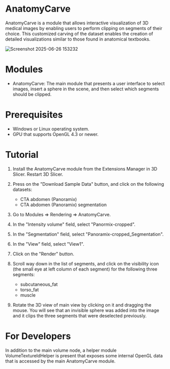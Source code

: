 # AnatomyCarve

AnatomyCarve is a module that allows interactive visualization of 3D medical images by enabling users to perform clipping on segments of their choice. This customized carving of the dataset enables the creation of detailed visualizations similar to those found in anatomical textbooks.

![Screenshot 2025-06-26 153232](https://github.com/user-attachments/assets/df90204b-5d21-4226-b2b4-e3da5c3012b1)

# Modules

- AnatomyCarve: The main module that presents a user interface to select images, insert a sphere in the scene, and then select which segments should be clipped.

# Prerequisites

- Windows or Linux operating system.
- GPU that supports OpenGL 4.3 or newer.

# Tutorial

1. Install the AnatomyCarve module from the Extensions Manager in 3D Slicer. Restart 3D Slicer.
2. Press on the "Download Sample Data" button, and click on the following datasets:
    - CTA abdomen (Panoramix)
    - CTA abdomen (Panoramix) segmentation

3. Go to Modules => Rendering => AnatomyCarve.
4. In the "Intensity volume" field, select "Panormix-cropped".
5. In the "Segmentation" field, select "Panoramix-cropped_Segmentation".
6. In the "View" field, select "View1".
7. Click on the "Render" button.
8. Scroll way down in the list of segments, and click on the visibility icon (the small eye at left column of each segment) for the following three segments:
    - subcutaneous_fat
    - torso_fat
    - muscle
9. Rotate the 3D view of main view by clicking on it and dragging the mouse. You will see that an invisible sphere was added into the image and it clips the three segments that were deselected previously.

# For Developers

In addition to the main volume node, a helper module VolumeTextureIdHelper is present that exposes some internal OpenGL data that is accessed by the main AnatomyCarve module.
